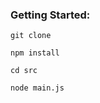 
### Getting Started:

```Shell
git clone
```

```Shell
npm install
```

```Shell
cd src
```

```Shell
node main.js
```
